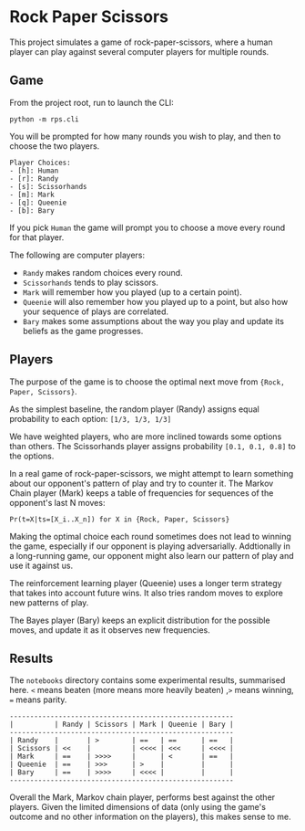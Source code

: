 # Rock Paper Scissors

This project simulates a game of rock-paper-scissors, where a human player can play against several computer players for multiple rounds.

## Game

From the project root, run to launch the CLI:
```
python -m rps.cli
```

You will be prompted for how many rounds you wish to play, and then to choose
the two players.
```
Player Choices:
- [h]: Human
- [r]: Randy
- [s]: Scissorhands
- [m]: Mark
- [q]: Queenie
- [b]: Bary
```

If you pick `Human` the game will prompt you to choose a move every round for that player.

The following are computer players:
- `Randy` makes random choices every round.
- `Scissorhands` tends to play scissors.
- `Mark` will remember how you played (up to a certain point).
- `Queenie` will also remember how you played up to a point, but also how your sequence of plays are correlated.
- `Bary` makes some assumptions about the way you play and update its beliefs as the game progresses.

## Players

The purpose of the game is to choose the optimal next move from `{Rock, Paper, Scissors}`.

As the simplest baseline, the random player (Randy) assigns equal probability to each option: `[1/3, 1/3, 1/3]`

We have weighted players, who are more inclined towards some options than others. The Scissorhands player assigns probability `[0.1, 0.1, 0.8]` to the options.

In a real game of rock-paper-scissors, we might attempt to learn something about our opponent's pattern of play and try to counter it. The Markov Chain player (Mark) keeps a table of frequencies for sequences of the opponent's last N moves:
```
Pr(t=X|ts=[X_i..X_n]) for X in {Rock, Paper, Scissors}
```

Making the optimal choice each round sometimes does not lead to winning the game, especially if our opponent is playing adversarially. Addtionally in a long-running game, our opponent might also learn our pattern of play and use it against us.

The reinforcement learning player (Queenie) uses a longer term strategy that takes into account future wins. It also tries random moves to explore new patterns of play.

The Bayes player (Bary) keeps an explicit distribution for the possible moves,
and update it as it observes new frequencies.

## Results

The `notebooks` directory contains some experimental results, summarised here.
`<` means beaten (more means more heavily beaten) ,`>` means winning, `=` means parity.

```
-------------------------------------------------------
|          | Randy | Scissors | Mark | Queenie | Bary |
-------------------------------------------------------
| Randy    |       | >        | ==   | ==      | ==   |
| Scissors | <<    |          | <<<< | <<<     | <<<< |
| Mark     | ==    | >>>>     |      | <       | ==   |
| Queenie  | ==    | >>>      | >    |         |      |
| Bary     | ==    | >>>>     | <<<< |         |      |
-------------------------------------------------------
```

Overall the Mark, Markov chain player, performs best against the other players. Given the limited dimensions of data (only using the game's outcome and no other information on the players), this makes sense to me.
